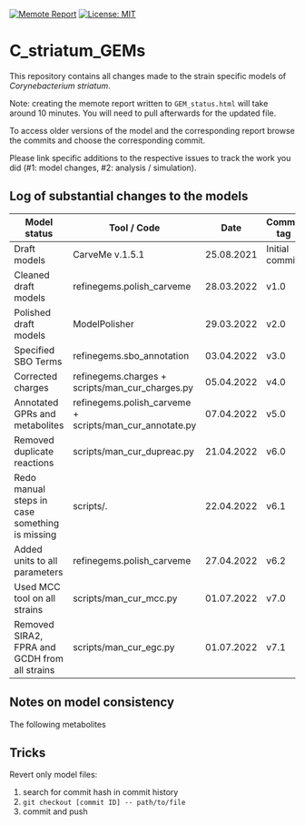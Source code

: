 [![Memote Report](https://github.com/draeger-lab/C_striatum_GEMs/actions/workflows/memote.yml/badge.svg)](https://github.com/draeger-lab/C_striatum_GEMs/actions/workflows/memote.yml) [![License: MIT](https://img.shields.io/badge/License-MIT-yellow.svg)](https://opensource.org/licenses/MIT)
# C_striatum_GEMs
This repository contains all changes made to the strain specific models of *Corynebacterium striatum*.

Note: creating the memote report written to `GEM_status.html` will take around 10 minutes. You will need to pull afterwards for the updated file.

To access older versions of the model and the corresponding report browse the commits and choose the corresponding commit.

Please link specific additions to the respective issues to track the work you did (#1: model changes, #2: analysis / simulation).
## Log of substantial changes to the models
**Model status** | **Tool / Code** | **Date** | **Commit tag**
--- | --- | --- | ---
Draft models | CarveMe v.1.5.1 | 25.08.2021 | Initial commit
Cleaned draft models | refinegems.polish_carveme | 28.03.2022 | v1.0
Polished draft models | ModelPolisher | 29.03.2022 | v2.0
Specified SBO Terms | refinegems.sbo_annotation | 03.04.2022 | v3.0
Corrected charges | refinegems.charges + scripts/man_cur_charges.py | 05.04.2022 | v4.0
Annotated GPRs and metabolites | refinegems.polish_carveme +  scripts/man_cur_annotate.py | 07.04.2022 | v5.0
Removed duplicate reactions | scripts/man_cur_dupreac.py | 21.04.2022 | v6.0
Redo manual steps in case something is missing | scripts/. | 22.04.2022 | v6.1
Added units to all parameters | refinegems.polish_carveme | 27.04.2022 | v6.2
Used MCC tool on all strains | scripts/man_cur_mcc.py | 01.07.2022 | v7.0
Removed SIRA2, FPRA and GCDH from all strains | scripts/man_cur_egc.py | 01.07.2022 | v7.1

## Notes on model consistency
The following metabolites

## Tricks
Revert only model files:
1. search for commit hash in commit history
2. `git checkout [commit ID] -- path/to/file`
3. commit and push
